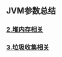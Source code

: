 ## JVM参数总结

### [2.堆内存相关](https://javaguide.cn/java/jvm/jvm-parameters-intro.html#_2-堆内存相关)





### [3.垃圾收集相关](https://javaguide.cn/java/jvm/jvm-parameters-intro.html#_3-垃圾收集相关)

